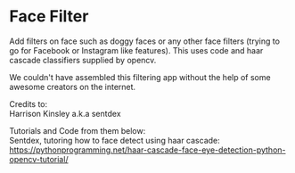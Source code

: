# Face Filter
Add filters on face such as doggy faces or any other face filters (trying to go for Facebook or Instagram like features). This uses code and haar cascade classifiers supplied by opencv. 


We couldn't have assembled this filtering app without the help of some awesome creators on the internet.  

Credits to:  
Harrison Kinsley a.k.a sentdex

Tutorials and Code from them below:  
Sentdex, tutoring how to face detect using haar cascade: https://pythonprogramming.net/haar-cascade-face-eye-detection-python-opencv-tutorial/  